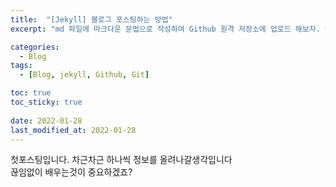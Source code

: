 ```yaml
---
title:  "[Jekyll] 블로그 포스팅하는 방법"
excerpt: "md 파일에 마크다운 문법으로 작성하여 Github 원격 저장소에 업로드 해보자. 에디터는 Visual Studio code 사용! 로컬 서버에서 확인도 해보자. "

categories:
  - Blog
tags:
  - [Blog, jekyll, Github, Git]

toc: true
toc_sticky: true
 
date: 2022-01-28
last_modified_at: 2022-01-28
---
```

첫포스팅입니다. 차근차근 하나씩 정보를 올려나갈생각입니다
<br> 끊임없이 배우는것이  중요하겠죠?
